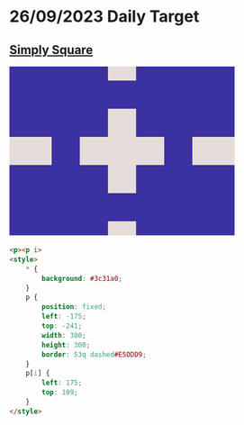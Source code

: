 # 26/09/2023 Daily Target

## [Simply Square](https://cssbattle.dev/play/V3vWfebqJhnFRP9se5yj)

![Alt text](img/target_IQNBkvc.png?raw=true "Target 26/09/2023")

```html
<p><p i>
<style>
    * {
        background: #3c31a0;
    }
    p {
        position: fixed;
        left: -175;
        top: -241;
        width: 300;
        height: 300;
        border: 53q dashed#E5DDD9;
    }
    p[i] {
        left: 175;
        top: 109;
    }
</style>
```